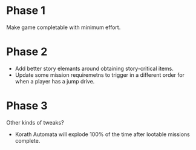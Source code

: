 # Phase 1

Make game completable with minimum effort.

# Phase 2

- Add better story elemants around obtaining story-critical items.
- Update some mission requiremetns to trigger in a different order for when a
  player has a jump drive.

# Phase 3

Other kinds of tweaks?

- Korath Automata will explode 100% of the time after lootable missions
  complete.
